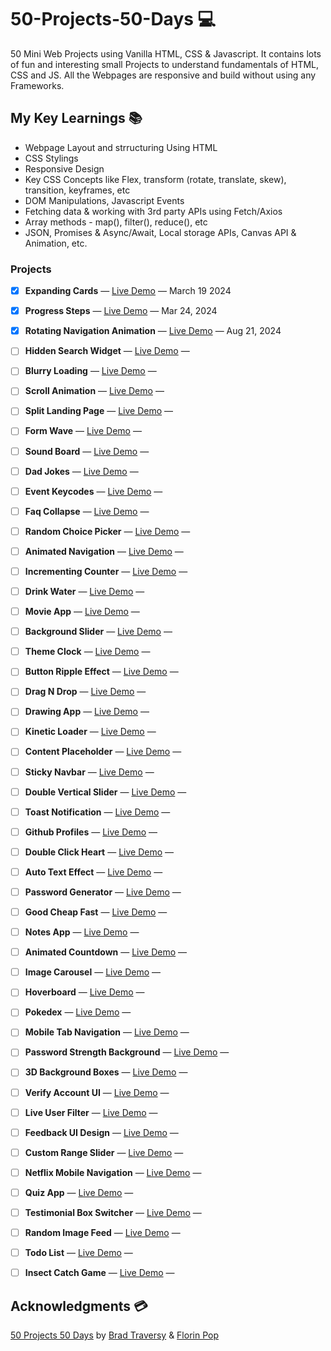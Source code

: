 # 50-Projects-50-Days 💻

50 Mini Web Projects using Vanilla HTML, CSS &amp; Javascript. It contains lots of fun and interesting small Projects to understand fundamentals of HTML, CSS and JS. All the Webpages are responsive and build without using any Frameworks.

## My Key Learnings 📚

- Webpage Layout and strructuring Using HTML
- CSS Stylings
- Responsive Design
- Key CSS Concepts like Flex, transform (rotate, translate, skew), transition, keyframes, etc
- DOM Manipulations, Javascript Events
- Fetching data & working with 3rd party APIs using Fetch/Axios
- Array methods - map(), filter(), reduce(), etc
- JSON, Promises & Async/Await, Local storage APIs, Canvas API & Animation, etc.

### Projects

- [x] **Expanding Cards** — [Live Demo](https://sarfarazstark.github.io/50-Projects-In-Javascript/1-Expanding%20Cards/) — March 19 2024
- [x] **Progress Steps** — [Live Demo](https://sarfarazstark.github.io/50-Projects-In-Javascript/2-Progress%20Steps/) — Mar 24, 2024
- [x] **Rotating Navigation Animation** — [Live Demo](https://sarfarazstark.github.io/50-Projects-In-Javascript/3-Rotating%20Navigation%20Animation/) — Aug 21, 2024
- [ ] **Hidden Search Widget** — [Live Demo](https://sarfarazstark.github.io/50-Projects-In-Javascript/4-Hidden%20Search%20Widget/) —
- [ ] **Blurry Loading** — [Live Demo](https://sarfarazstark.github.io/50-Projects-In-Javascript/5-Blurry%20Loading/) —
- [ ] **Scroll Animation** — [Live Demo](https://sarfarazstark.github.io/50-Projects-In-Javascript/6-Scroll%20Animation/) —
- [ ] **Split Landing Page** — [Live Demo](https://sarfarazstark.github.io/50-Projects-In-Javascript/7-Split%20Landing%20Page/) —
- [ ] **Form Wave** — [Live Demo](https://sarfarazstark.github.io/50-Projects-In-Javascript/8-Form%20Wave/) —
- [ ] **Sound Board** — [Live Demo](https://sarfarazstark.github.io/50-Projects-In-Javascript/9-Sound%20Board/) —
- [ ] **Dad Jokes** — [Live Demo](https://sarfarazstark.github.io/50-Projects-In-Javascript/10-Dad%20Jokes/) —
- [ ] **Event Keycodes** — [Live Demo](https://sarfarazstark.github.io/50-Projects-In-Javascript/11-Event%20Keycodes/) —
- [ ] **Faq Collapse** — [Live Demo](https://sarfarazstark.github.io/50-Projects-In-Javascript/12-Faq%20Collapse/) —
- [ ] **Random Choice Picker** — [Live Demo](https://sarfarazstark.github.io/50-Projects-In-Javascript/13-Random%20Choice%20Picker/) —
- [ ] **Animated Navigation** — [Live Demo](https://sarfarazstark.github.io/50-Projects-In-Javascript/14-Animated%20Navigation/) —
- [ ] **Incrementing Counter** — [Live Demo](https://sarfarazstark.github.io/50-Projects-In-Javascript/15-Incrementing%20Counter/) —
- [ ] **Drink Water** — [Live Demo](https://sarfarazstark.github.io/50-Projects-In-Javascript/16-Drink%20Water/) —
- [ ] **Movie App** — [Live Demo](https://sarfarazstark.github.io/50-Projects-In-Javascript/17-Movie%20App/) —
- [ ] **Background Slider** — [Live Demo](https://sarfarazstark.github.io/50-Projects-In-Javascript/18-Background%20Slider/) —
- [ ] **Theme Clock** — [Live Demo](https://sarfarazstark.github.io/50-Projects-In-Javascript/19-Theme%20Clock/) —
- [ ] **Button Ripple Effect** — [Live Demo](https://sarfarazstark.github.io/50-Projects-In-Javascript/20-Button%20Ripple%20Effect/) —
- [ ] **Drag N Drop** — [Live Demo](https://sarfarazstark.github.io/50-Projects-In-Javascript/21-Drag%20N%20Drop/) —
- [ ] **Drawing App** — [Live Demo](https://sarfarazstark.github.io/50-Projects-In-Javascript/22-Drawing%20App/) —
- [ ] **Kinetic Loader** — [Live Demo](https://sarfarazstark.github.io/50-Projects-In-Javascript/23-Kinetic%20Loader/) —
- [ ] **Content Placeholder** — [Live Demo](https://sarfarazstark.github.io/50-Projects-In-Javascript/24-Content%20Placeholder/) —
- [ ] **Sticky Navbar** — [Live Demo](https://sarfarazstark.github.io/50-Projects-In-Javascript/25-Sticky%20Navbar/) —
- [ ] **Double Vertical Slider** — [Live Demo](https://sarfarazstark.github.io/50-Projects-In-Javascript/26-Double%20Vertical%20Slider/) —
- [ ] **Toast Notification** — [Live Demo](https://sarfarazstark.github.io/50-Projects-In-Javascript/27-Toast%20Notification/) —
- [ ] **Github Profiles** — [Live Demo](https://sarfarazstark.github.io/50-Projects-In-Javascript/28-Github%20Profiles/) —
- [ ] **Double Click Heart** — [Live Demo](https://sarfarazstark.github.io/50-Projects-In-Javascript/29-Double%20Click%20Heart/) —
- [ ] **Auto Text Effect** — [Live Demo](https://sarfarazstark.github.io/50-Projects-In-Javascript/30-Auto%20Text%20Effect/) —
- [ ] **Password Generator** — [Live Demo](https://sarfarazstark.github.io/50-Projects-In-Javascript/31-Password%20Generator/) —
- [ ] **Good Cheap Fast** — [Live Demo](https://sarfarazstark.github.io/50-Projects-In-Javascript/32-Good%20Cheap%20Fast/) —
- [ ] **Notes App** — [Live Demo](https://sarfarazstark.github.io/50-Projects-In-Javascript/33-Notes%20App/) —
- [ ] **Animated Countdown** — [Live Demo](https://sarfarazstark.github.io/50-Projects-In-Javascript/34-Animated%20Countdown/) —
- [ ] **Image Carousel** — [Live Demo](https://sarfarazstark.github.io/50-Projects-In-Javascript/35-Image%20Carousel/) —
- [ ] **Hoverboard** — [Live Demo](https://sarfarazstark.github.io/50-Projects-In-Javascript/36-Hoverboard/) —
- [ ] **Pokedex** — [Live Demo](https://sarfarazstark.github.io/50-Projects-In-Javascript/37-Pokedex/) —
- [ ] **Mobile Tab Navigation** — [Live Demo](https://sarfarazstark.github.io/50-Projects-In-Javascript/38-Mobile%20Tab%20Navigation/) —
- [ ] **Password Strength Background** — [Live Demo](https://sarfarazstark.github.io/50-Projects-In-Javascript/39-Password%20Strength%20Background/) —
- [ ] **3D Background Boxes** — [Live Demo](https://sarfarazstark.github.io/50-Projects-In-Javascript/40-3D%20Background%20Boxes/) —
- [ ] **Verify Account UI** — [Live Demo](https://sarfarazstark.github.io/50-Projects-In-Javascript/41-Verify%20Account%20UI/) —
- [ ] **Live User Filter** — [Live Demo](https://sarfarazstark.github.io/50-Projects-In-Javascript/42-Live%20User%20Filter/) —
- [ ] **Feedback UI Design** — [Live Demo](https://sarfarazstark.github.io/50-Projects-In-Javascript/43-Feedback%20UI%20Design/) —
- [ ] **Custom Range Slider** — [Live Demo](https://sarfarazstark.github.io/50-Projects-In-Javascript/44-Custom%20Range%20Slider/) —
- [ ] **Netflix Mobile Navigation** — [Live Demo](https://sarfarazstark.github.io/50-Projects-In-Javascript/45-Netflix%20Mobile%20Navigation/) —
- [ ] **Quiz App** — [Live Demo](https://sarfarazstark.github.io/50-Projects-In-Javascript/46-Quiz%20App/) —
- [ ] **Testimonial Box Switcher** — [Live Demo](https://sarfarazstark.github.io/50-Projects-In-Javascript/47-Testimonial%20Box%20Switcher/) —
- [ ] **Random Image Feed** — [Live Demo](https://sarfarazstark.github.io/50-Projects-In-Javascript/48-Random%20Image%20Feed/) —
- [ ] **Todo List** — [Live Demo](https://sarfarazstark.github.io/50-Projects-In-Javascript/49-Todo%20List/) —
- [ ] **Insect Catch Game** — [Live Demo](https://sarfarazstark.github.io/50-Projects-In-Javascript/50-Insect%20Catch%20Game/) —


## Acknowledgments 💳

[50 Projects 50 Days](https://www.udemy.com/course/50-projects-50-days/) by [Brad Traversy](https://www.youtube.com/traversymedia) & [Florin Pop](https://www.youtube.com/florinpop)
